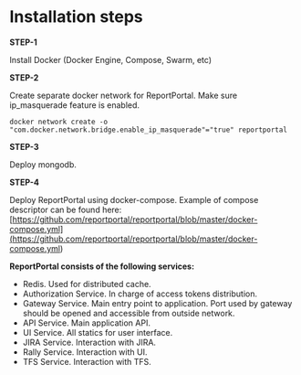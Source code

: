 ﻿﻿Installation steps 
======================

**STEP-1**

Install Docker (Docker Engine, Compose, Swarm, etc)

**STEP-2**

Create separate docker network for ReportPortal. Make sure ip_masquerade feature is enabled.
~~~~~~~~~~~~~~~~~~~~~~~~~~~~~~~~~~~~~~~~~~~~~~~~~~~~~~~~~~~~~~~~~~~~~~~~~~~~~~~~
docker network create -o "com.docker.network.bridge.enable_ip_masquerade"="true" reportportal
~~~~~~~~~~~~~~~~~~~~~~~~~~~~~~~~~~~~~~~~~~~~~~~~~~~~~~~~~~~~~~~~~~~~~~~~~~~~~~~~

**STEP-3**

Deploy mongodb. 

**STEP-4**

Deploy ReportPortal using docker-compose. 
Example of compose descriptor can be found here: [https://github.com/reportportal/reportportal/blob/master/docker-compose.yml](<https://github.com/reportportal/reportportal/blob/master/docker-compose.yml>)

**ReportPortal consists of the following services:**

- Redis. Used for distributed cache.
- Authorization Service. In charge of access tokens distribution.
- Gateway Service. Main entry point to application. Port used by gateway should be opened and accessible from outside network.
- API Service. Main application API.
- UI Service. All statics for user interface.
- JIRA Service. Interaction with JIRA.
- Rally Service. Interaction with UI.
- TFS Service. Interaction with TFS.

